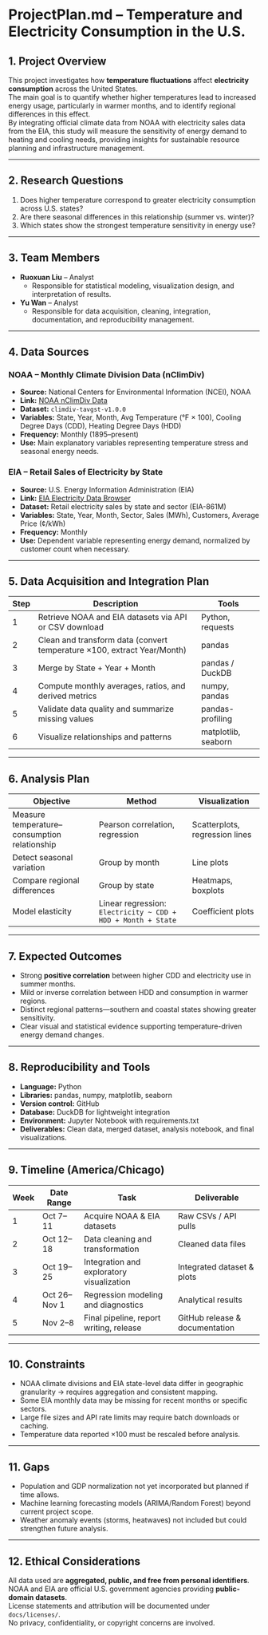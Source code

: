 # ProjectPlan.md – Temperature and Electricity Consumption in the U.S.

## 1. Project Overview
This project investigates how **temperature fluctuations** affect **electricity consumption** across the United States.  
The main goal is to quantify whether higher temperatures lead to increased energy usage, particularly in warmer months, and to identify regional differences in this effect.  
By integrating official climate data from NOAA with electricity sales data from the EIA, this study will measure the sensitivity of energy demand to heating and cooling needs, providing insights for sustainable resource planning and infrastructure management.

---

## 2. Research Questions
1. Does higher temperature correspond to greater electricity consumption across U.S. states?  
2. Are there seasonal differences in this relationship (summer vs. winter)?  
3. Which states show the strongest temperature sensitivity in energy use?  

---

## 3. Team Members
- **Ruoxuan Liu** – Analyst  
  - Responsible for statistical modeling, visualization design, and interpretation of results.  
- **Yu Wan** – Analyst  
  - Responsible for data acquisition, cleaning, integration, documentation, and reproducibility management.  

---

## 4. Data Sources

### NOAA – Monthly Climate Division Data (nClimDiv)
- **Source:** National Centers for Environmental Information (NCEI), NOAA  
- **Link:** [NOAA nClimDiv Data](https://www.ncei.noaa.gov/pub/data/cirs/climdiv/)  
- **Dataset:** `climdiv-tavgst-v1.0.0`  
- **Variables:** State, Year, Month, Avg Temperature (°F × 100), Cooling Degree Days (CDD), Heating Degree Days (HDD)  
- **Frequency:** Monthly (1895–present)  
- **Use:** Main explanatory variables representing temperature stress and seasonal energy needs.

### EIA – Retail Sales of Electricity by State
- **Source:** U.S. Energy Information Administration (EIA)  
- **Link:** [EIA Electricity Data Browser](https://www.eia.gov/electricity/data/browser/)  
- **Dataset:** Retail electricity sales by state and sector (EIA-861M)  
- **Variables:** State, Year, Month, Sector, Sales (MWh), Customers, Average Price (¢/kWh)  
- **Frequency:** Monthly  
- **Use:** Dependent variable representing energy demand, normalized by customer count when necessary.

---

## 5. Data Acquisition and Integration Plan

| Step | Description | Tools |
|------|--------------|-------|
| 1 | Retrieve NOAA and EIA datasets via API or CSV download | Python, requests |
| 2 | Clean and transform data (convert temperature ×100, extract Year/Month) | pandas |
| 3 | Merge by State + Year + Month | pandas / DuckDB |
| 4 | Compute monthly averages, ratios, and derived metrics | numpy, pandas |
| 5 | Validate data quality and summarize missing values | pandas-profiling |
| 6 | Visualize relationships and patterns | matplotlib, seaborn |

---

## 6. Analysis Plan

| Objective | Method | Visualization |
|------------|---------|---------------|
| Measure temperature–consumption relationship | Pearson correlation, regression | Scatterplots, regression lines |
| Detect seasonal variation | Group by month | Line plots |
| Compare regional differences | Group by state | Heatmaps, boxplots |
| Model elasticity | Linear regression: `Electricity ~ CDD + HDD + Month + State` | Coefficient plots |

---

## 7. Expected Outcomes
- Strong **positive correlation** between higher CDD and electricity use in summer months.  
- Mild or inverse correlation between HDD and consumption in warmer regions.  
- Distinct regional patterns—southern and coastal states showing greater sensitivity.  
- Clear visual and statistical evidence supporting temperature-driven energy demand changes.

---

## 8. Reproducibility and Tools
- **Language:** Python  
- **Libraries:** pandas, numpy, matplotlib, seaborn  
- **Version control:** GitHub  
- **Database:** DuckDB for lightweight integration  
- **Environment:** Jupyter Notebook with requirements.txt  
- **Deliverables:** Clean data, merged dataset, analysis notebook, and final visualizations.  

---

## 9. Timeline (America/Chicago)

| Week | Date Range | Task | Deliverable |
|------|-------------|------|-------------|
| 1 | Oct 7–11 | Acquire NOAA & EIA datasets | Raw CSVs / API pulls |
| 2 | Oct 12–18 | Data cleaning and transformation | Cleaned data files |
| 3 | Oct 19–25 | Integration and exploratory visualization | Integrated dataset & plots |
| 4 | Oct 26–Nov 1 | Regression modeling and diagnostics | Analytical results |
| 5 | Nov 2–8 | Final pipeline, report writing, release | GitHub release & documentation |

---

## 10. Constraints
- NOAA climate divisions and EIA state-level data differ in geographic granularity → requires aggregation and consistent mapping.  
- Some EIA monthly data may be missing for recent months or specific sectors.  
- Large file sizes and API rate limits may require batch downloads or caching.  
- Temperature data reported ×100 must be rescaled before analysis.

---

## 11. Gaps
- Population and GDP normalization not yet incorporated but planned if time allows.  
- Machine learning forecasting models (ARIMA/Random Forest) beyond current project scope.  
- Weather anomaly events (storms, heatwaves) not included but could strengthen future analysis.  

---

## 12. Ethical Considerations
All data used are **aggregated, public, and free from personal identifiers**.  
NOAA and EIA are official U.S. government agencies providing **public-domain datasets**.  
License statements and attribution will be documented under `docs/licenses/`.  
No privacy, confidentiality, or copyright concerns are involved.

